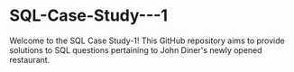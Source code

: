 # SQL-Case-Study---1
Welcome to the SQL Case Study-1! This GitHub repository aims to provide solutions to SQL questions pertaining to John Diner's newly opened restaurant.
